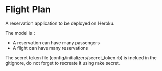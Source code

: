 Flight Plan
===========

A reservation application to be deployed on Heroku.

The model is :
* A reservation can have many passengers
* A flight can have many reservations


The secret token file (config/initializers/secret_token.rb) is inclued in the gitignore, do not forget to recreate it using rake secret.
